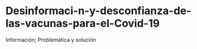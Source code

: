 # Desinformaci-n-y-desconfianza-de-las-vacunas-para-el-Covid-19
Información; Problemática y solución 
